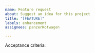 ```yaml
---
name: Feature request
about: Suggest an idea for this project
title: "[FEATURE]"
labels: enhancement
assignees: panzerKotwagen

---
```


Acceptance criteria:
